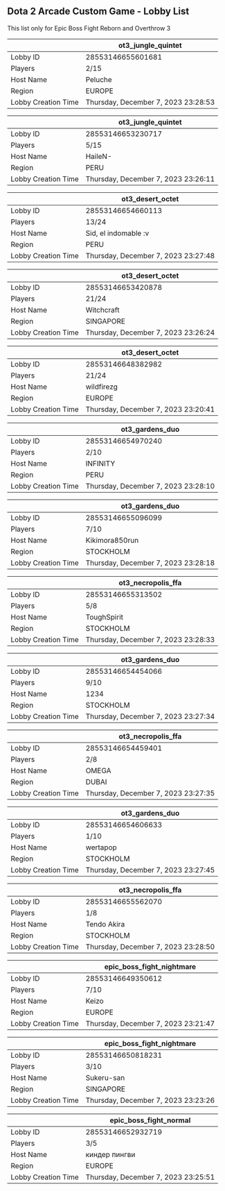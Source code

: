 ## Dota 2 Arcade Custom Game - Lobby List

This list only for Epic Boss Fight Reborn and Overthrow 3

|  | ot3_jungle_quintet |
| ------ | ------ |
| Lobby ID | 28553146655601681 |
| Players | 2/15 |
| Host Name | Peluche |
| Region | EUROPE |
| Lobby Creation Time | Thursday, December 7, 2023 23:28:53 |


|  | ot3_jungle_quintet |
| ------ | ------ |
| Lobby ID | 28553146653230717 |
| Players | 5/15 |
| Host Name | HaileN- |
| Region | PERU |
| Lobby Creation Time | Thursday, December 7, 2023 23:26:11 |


|  | ot3_desert_octet |
| ------ | ------ |
| Lobby ID | 28553146654660113 |
| Players | 13/24 |
| Host Name | Sid, el indomable :v |
| Region | PERU |
| Lobby Creation Time | Thursday, December 7, 2023 23:27:48 |


|  | ot3_desert_octet |
| ------ | ------ |
| Lobby ID | 28553146653420878 |
| Players | 21/24 |
| Host Name | Witchcraft |
| Region | SINGAPORE |
| Lobby Creation Time | Thursday, December 7, 2023 23:26:24 |


|  | ot3_desert_octet |
| ------ | ------ |
| Lobby ID | 28553146648382982 |
| Players | 21/24 |
| Host Name | wildfirezg |
| Region | EUROPE |
| Lobby Creation Time | Thursday, December 7, 2023 23:20:41 |


|  | ot3_gardens_duo |
| ------ | ------ |
| Lobby ID | 28553146654970240 |
| Players | 2/10 |
| Host Name | INFINITY |
| Region | PERU |
| Lobby Creation Time | Thursday, December 7, 2023 23:28:10 |


|  | ot3_gardens_duo |
| ------ | ------ |
| Lobby ID | 28553146655096099 |
| Players | 7/10 |
| Host Name | Kikimora850run |
| Region | STOCKHOLM |
| Lobby Creation Time | Thursday, December 7, 2023 23:28:18 |


|  | ot3_necropolis_ffa |
| ------ | ------ |
| Lobby ID | 28553146655313502 |
| Players | 5/8 |
| Host Name | ToughSpirit |
| Region | STOCKHOLM |
| Lobby Creation Time | Thursday, December 7, 2023 23:28:33 |


|  | ot3_gardens_duo |
| ------ | ------ |
| Lobby ID | 28553146654454066 |
| Players | 9/10 |
| Host Name | 1234 |
| Region | STOCKHOLM |
| Lobby Creation Time | Thursday, December 7, 2023 23:27:34 |


|  | ot3_necropolis_ffa |
| ------ | ------ |
| Lobby ID | 28553146654459401 |
| Players | 2/8 |
| Host Name | OMEGA |
| Region | DUBAI |
| Lobby Creation Time | Thursday, December 7, 2023 23:27:35 |


|  | ot3_gardens_duo |
| ------ | ------ |
| Lobby ID | 28553146654606633 |
| Players | 1/10 |
| Host Name | wertapop |
| Region | STOCKHOLM |
| Lobby Creation Time | Thursday, December 7, 2023 23:27:45 |


|  | ot3_necropolis_ffa |
| ------ | ------ |
| Lobby ID | 28553146655562070 |
| Players | 1/8 |
| Host Name | Tendo Akira |
| Region | STOCKHOLM |
| Lobby Creation Time | Thursday, December 7, 2023 23:28:50 |


|  | epic_boss_fight_nightmare |
| ------ | ------ |
| Lobby ID | 28553146649350612 |
| Players | 7/10 |
| Host Name | Keizo |
| Region | EUROPE |
| Lobby Creation Time | Thursday, December 7, 2023 23:21:47 |


|  | epic_boss_fight_nightmare |
| ------ | ------ |
| Lobby ID | 28553146650818231 |
| Players | 3/10 |
| Host Name | Sukeru-san |
| Region | SINGAPORE |
| Lobby Creation Time | Thursday, December 7, 2023 23:23:26 |


|  | epic_boss_fight_normal |
| ------ | ------ |
| Lobby ID | 28553146652932719 |
| Players | 3/5 |
| Host Name | киндер пингви |
| Region | EUROPE |
| Lobby Creation Time | Thursday, December 7, 2023 23:25:51 |


